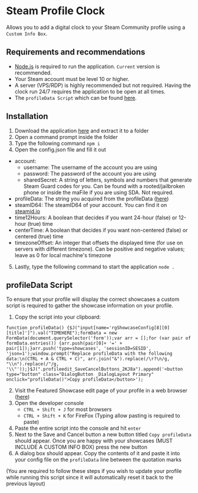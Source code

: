 # Steam Profile Clock
Allows you to add a digital clock to your Steam Community profile using a `Custom Info Box`.

## Requirements and recommendations
* [Node.js](https://nodejs.org/en/) is required to run the application. `Current` version is recommended.
* Your Steam account must be level 10 or higher.
* A server (VPS/RDP) is highly recommended but not required. Having the clock run 24/7 requires the application to be open at all times.
* The `profileData Script` which can be found [here](https://github.com/Tsukani/Steam-Profile-Clock#profiledata-script).

## Installation
1. Download the application [here](https://github.com/Tsukani/Steam-Profile-Clock/archive/master.zip) and extract it to a folder
2. Open a command prompt inside the folder
3. Type the following command `npm i`
4. Open the config.json file and fill it out
* account:
  * username: The username of the account you are using
  * password: The password of the account you are using
  * sharedSecret: A string of letters, symbols and numbers that generate Steam Guard codes for you. Can be found with a rooted/jailbroken phone or inside the maFile if you are using SDA. Not required.
* profileData: The string you acquired from the profileData ([here](https://github.com/Tsukani/Steam-Profile-Clock#profiledata-script))
* steamID64: The steamID64 of your account. You can find it on [steamid.io](https://steamid.io)
* time12Hours: A boolean that decides if you want 24-hour (false) or 12-hour (true) time
* centerTime: A boolean that decides if you want non-centered (false) or centered (true) time
* timezoneOffset: An integer that offsets the displayed time (for use on servers with different timezone). Can be positive and negative values; leave as 0 for local machine's timezone
5. Lastly, type the following command to start the application `node .`

## profileData Script
To ensure that your profile will display the correct showcases a custom script is required to gather the showcase information on your profile.
1. Copy the script into your clipboard:

`function profileData() {$J("input[name='rgShowcaseConfig[8][0][title]']").val("TIMEHERE");formData = new FormData(document.querySelector('form'));var arr = [];for (var pair of formData.entries()) {arr.push(pair[0]+ '=' + pair[1]);}arr.push('type=showcases', 'sessionID=SESID', 'json=1');window.prompt("Replace profileData with the following data:\n(CTRL + A & CTRL + C)", arr.join("&").replace(/\r?\n/g, "\\n").replace(/"/g, '\\"'));}$J(".profileedit_SaveCancelButtons_2KJ8a").append('<button type="button" class="DialogButton _DialogLayout Primary" onclick="profileData()">Copy profileData</button>');`

2. Visit the Featured Showcase edit page of your profile in a web browser ([here](https://steamcommunity.com/my/edit/showcases))
3. Open the developer console
    * `CTRL + Shift + J` for most browsers
    * `CTRL + Shift + K` for FireFox (Typing allow pasting is required to paste)
4. Paste the entire script into the console and hit `enter`
5. Next to the Save and Cancel button a new button titled `Copy profileData` should appear. Once you are happy with your showcases (MUST INCLUDE A CUSTOM INFO BOX) press the new button
6. A dialog box should appear. Copy the contents of it and paste it into your config file on the `profileData` line between the quotation marks

(You are required to follow these steps if you wish to update your profile while running this script since it will automatically reset it back to the previous layout)
